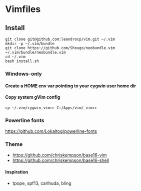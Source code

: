 # Vimfiles

## Install
```
git clone git@github.com:leandrocp/vim.git ~/.vim
mkdir -p ~/.vim/bundle
git clone https://github.com/Shougo/neobundle.vim ~/.vim/bundle/neobundle.vim
cd ~/.vim
bash install.sh
```

### Windows-only

#### Create a HOME env var pointing to your cygwin user home dir

#### Copy system gVim config
```
cp ~/.vim/cygwin_vimrc C:/Apps/vim/_vimrc
```

### Powerline fonts
https://github.com/Lokaltog/powerline-fonts

### Theme
- https://github.com/chriskempson/base16-vim
- https://github.com/chriskempson/base16-shell

#### Inspiration

* tpope, spf13, carlhuda, bling
